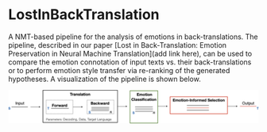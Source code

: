 # LostInBackTranslation

A NMT-based pipeline for the analysis of emotions in back-translations. The pipeline, described in our paper [Lost in Back-Translation:
Emotion Preservation in Neural Machine Translation](add link here), can be used to compare the emotion connotation of input texts vs. their back-translations 
or to perform emotion style transfer via re-ranking of the generated hypotheses. A visualization of the pipeline is shown below.

![procedure](fig/pipeline.png)
